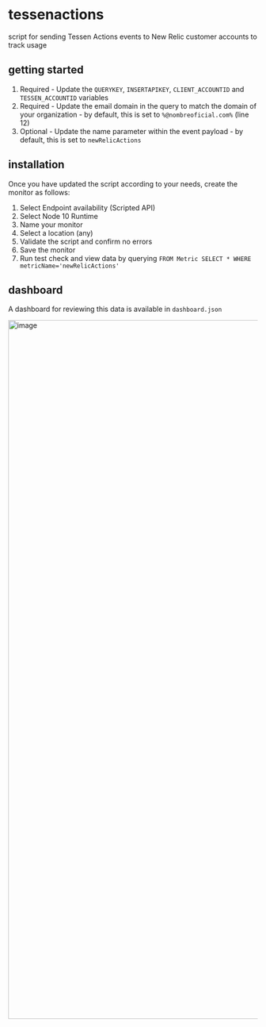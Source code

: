 # tessenactions
script for sending Tessen Actions events to New Relic customer accounts to track usage

## getting started
1. Required - Update the `QUERYKEY`, `INSERTAPIKEY`, `CLIENT_ACCOUNTID` and `TESSEN_ACCOUNTID` variables
2. Required - Update the email domain in the query to match the domain of your organization - by default, this is set to `%@nombreoficial.com%` (line 12)
3. Optional - Update the name parameter within the event payload - by default, this is set to `newRelicActions`

## installation
Once you have updated the script according to your needs, create the monitor as follows:

1. Select Endpoint availability (Scripted API)
2. Select Node 10 Runtime
3. Name your monitor
4. Select a location (any)
5. Validate the script and confirm no errors
6. Save the monitor
7. Run test check and view data by querying `FROM Metric SELECT * WHERE metricName='newRelicActions'`

## dashboard
A dashboard for reviewing this data is available in `dashboard.json`

<img width="1409" alt="image" src="https://user-images.githubusercontent.com/68360819/185676235-55f4c935-1cc5-4ec2-9fb9-9fd372190e17.png">
